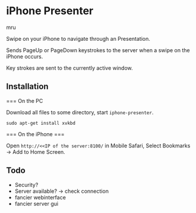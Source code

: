 iPhone Presenter
================

mru <mru at sisyphus dot teil dot cc>


Swipe on your iPhone to navigate through an Presentation.

Sends PageUp or PageDown keystrokes to the server when a swipe on the
iPhone occurs.

Key strokes are sent to the currently active window.


Installation
---------

=== On the PC

Download all files to some directory, start `iphone-presenter`.

    sudo apt-get install xvkbd


=== On the iPhone ===

Open `http://<<IP of the server:8100/` in Mobile Safari,
Select Bookmarks -> Add to Home Screen.

Todo
----

 - Security?
 - Server available? -> check connection
 - fancier webinterface
 - fancier server gui